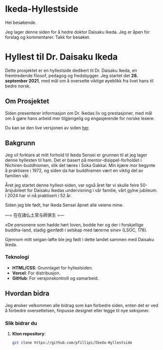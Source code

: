 # Ikeda-Hyllestside

Hei besøkende.

Jeg lager denne siden for å hedre doktor Daisaku Ikeda.
Jeg er åpen for forslag og kommentarer.
Takk for besøket.

# Hyllest til Dr. Daisaku Ikeda

Dette prosjektet er en hyllestside dedikert til Dr. Daisaku Ikeda, en fremtredende filosof, pedagog og fredsbygger. Jeg startet det **28. september 2021**, med mål om å oversette viktige øyeblikk fra livet hans til bedre norsk.

## Om Prosjektet

Siden presenterer informasjon om Dr. Ikedas liv og prestasjoner, med mål om å gjøre hans arbeid mer tilgjengelig og engasjerende for norske lesere.

Du kan se den live versjonen av siden [her]([https://din-vercel-lenke]).

## Bakgrunn

Jeg vil forklare at mitt forhold til Ikeda Sensei er grunnen til at jeg lager denne hyllesten til ham. Det er basert på mentor-disippel-forholdet i Nichiren-buddhismen, slik det læres i Soka Gakkai. Min kjære mor begynte å praktisere i 1972, og siden da har buddhismen vært en viktig del av familien vår.

Året jeg startet denne hyllest-siden, var også året før vi skulle feire 50-årsjubileet for Daisaku Ikedas undervisning i vår familie, vårt gylne jubileum. I 2024 har vi nå praktisert i 52 år.

Siden jeg ble født, har Ikeda Sensei åpnet alle veiene mine.

—= 在在諸仏土常与師俱生 =— 

«De personene som hadde hørt loven, bodde her og der i forskjellige buddha-land, stadig gjenfødt i selskap med lærerne sine» (LSOC, 178).

Gjennom mitt seigan-løfte ble jeg født i dette landet sammen med Daisaku Ikeda.

### Teknologi

- **HTML/CSS**: Grunnlaget for hyllestsiden.
- **Vercel**: For distribusjon.
- **GitHub**: For versjonskontroll og samarbeid.

## Hvordan bidra

Jeg ønsker velkommen alle bidrag som kan forbedre siden, enten det er ved å forbedre oversettelsen, finpusse designet eller legge til nye seksjoner.

### Slik bidrar du

1. **Klon repository**:  
   ```bash
   git clone https://github.com/pfillipi/Ikeda-Hyllestside
